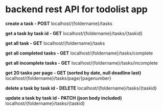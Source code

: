 # backend rest API for todolist app

**create a task - POST**
localhost/{foldername}/tasks

**get a task by task id - GET**
localhost/{foldername}/tasks/{taskid}

**get all task - GET**
localhost/{foldername}/tasks

**get all completed tasks - GET**
localhost/{foldername}/tasks/complete

**get all incomplete tasks - GET**
localhost/{foldername}/tasks/incomplete

**get 20 tasks per page - GET (sorted by date, null deadline last)**
localhost/{foldername}/tasks/page/{pagenumber}

**delete a task by task id - DELETE**
localhost/{foldername}/tasks/{taskid}

**update a task by task id - PATCH (json body included)**
localhost/{foldername}/tasks/{taskid}
